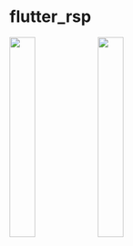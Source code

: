 # flutter_rsp

<img src = "https://github.com/user-attachments/assets/04ec98c6-15a0-4006-a3bc-2773ea0eb361" width="30%" height="30%">
<img src = "https://github.com/user-attachments/assets/ad22643f-1ffa-424f-b633-9bfbc7561a03" width="30%" height="30%">
